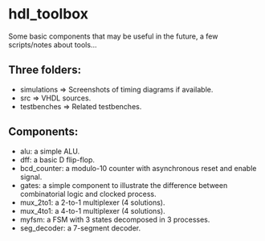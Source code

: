 # hdl_toolbox

Some basic components that may be useful in the future, a few scripts/notes about tools...

## Three folders:
* simulations => Screenshots of timing diagrams if available.
* src => VHDL sources.
* testbenches => Related testbenches.

## Components:
* alu: a simple ALU.
* dff: a basic D flip-flop.
* bcd_counter: a modulo-10 counter with asynchronous reset and enable signal.
* gates: a simple component to illustrate the difference between combinatorial logic and clocked process.
* mux_2to1: a 2-to-1 multiplexer (4 solutions).
* mux_4to1: a 4-to-1 multiplexer (4 solutions).
* myfsm: a FSM with 3 states decomposed in 3 processes.
* seg_decoder: a 7-segment decoder.
